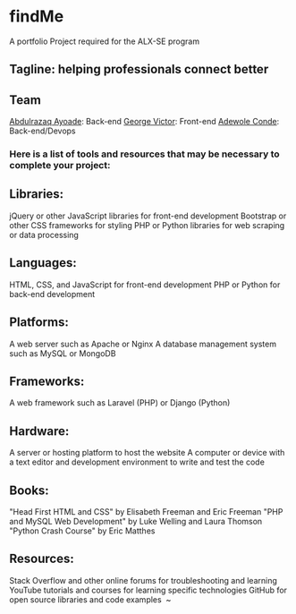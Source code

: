 # findMe
A portfolio Project required for the ALX-SE program

## Tagline: helping professionals connect better

## Team
[Abdulrazaq Ayoade](https://github.com/AYcrown77): Back-end
[George Victor](https://github.com/Bro-vick): Front-end
[Adewole Conde](https://github.com/phatboislym): Back-end/Devops

### Here is a list of tools and resources that may be necessary to complete your project:

## Libraries:
jQuery or other JavaScript libraries for front-end development
Bootstrap or other CSS frameworks for styling
PHP or Python libraries for web scraping or data processing

## Languages:
HTML, CSS, and JavaScript for front-end development
PHP or Python for back-end development

## Platforms:
A web server such as Apache or Nginx
A database management system such as MySQL or MongoDB

## Frameworks:
A web framework such as Laravel (PHP) or Django (Python)

## Hardware:
A server or hosting platform to host the website
A computer or device with a text editor and development environment to write and test the code

## Books:
"Head First HTML and CSS" by Elisabeth Freeman and Eric Freeman
"PHP and MySQL Web Development" by Luke Welling and Laura Thomson
"Python Crash Course" by Eric Matthes

## Resources:
Stack Overflow and other online forums for troubleshooting and learning
YouTube tutorials and courses for learning specific technologies
GitHub for open source libraries and code examples 
~                                                  
